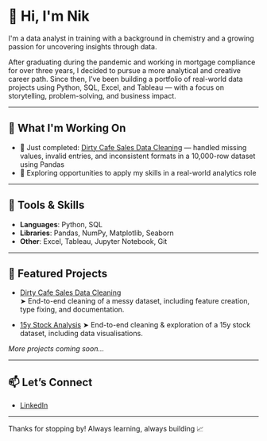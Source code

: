 # 👋 Hi, I'm Nik

I'm a data analyst in training with a background in chemistry and a growing passion for uncovering insights through data.

After graduating during the pandemic and working in mortgage compliance for over three years, I decided to pursue a more analytical and creative career path. Since then, I’ve been building a portfolio of real-world data projects using Python, SQL, Excel, and Tableau — with a focus on storytelling, problem-solving, and business impact.

---

## 🚀 What I'm Working On

- 🧹 Just completed: [Dirty Cafe Sales Data Cleaning](https://github.com/nikcodespy/dirty_cafe_data_cleaning) — handled missing values, invalid entries, and inconsistent formats in a 10,000-row dataset using Pandas
- 💼 Exploring opportunities to apply my skills in a real-world analytics role

---

## 🧰 Tools & Skills

- **Languages**: Python, SQL  
- **Libraries**: Pandas, NumPy, Matplotlib, Seaborn  
- **Other**: Excel, Tableau, Jupyter Notebook, Git

---

## 📂 Featured Projects

- [Dirty Cafe Sales Data Cleaning](https://github.com/nikcodespy/dirty_cafe_data_cleaning)  
  ➤ End-to-end cleaning of a messy dataset, including feature creation, type fixing, and documentation.

- [15y Stock Analysis](https://github.com/nikcodespy/15y_stock_analysis)
  ➤ End-to-end cleaning & exploration of a 15y stock dataset, including data visualisations.

*More projects coming soon…*

---

## 📫 Let’s Connect

- [LinkedIn](https://www.linkedin.com/in/your-linkedin-here)

---

Thanks for stopping by! Always learning, always building 📈
